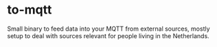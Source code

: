 # to-mqtt

Small binary to feed data into your MQTT from external sources, mostly setup to
deal with sources relevant for people living in the Netherlands.
